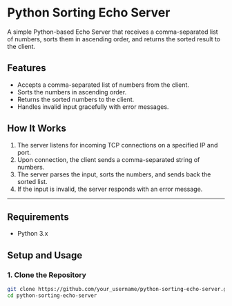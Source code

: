 # Python Sorting Echo Server

A simple Python-based Echo Server that receives a comma-separated list of numbers, sorts them in ascending order, and returns the sorted result to the client.

## Features

- Accepts a comma-separated list of numbers from the client.
- Sorts the numbers in ascending order.
- Returns the sorted numbers to the client.
- Handles invalid input gracefully with error messages.

## How It Works

1. The server listens for incoming TCP connections on a specified IP and port.
2. Upon connection, the client sends a comma-separated string of numbers.
3. The server parses the input, sorts the numbers, and sends back the sorted list.
4. If the input is invalid, the server responds with an error message.

---

## Requirements

- Python 3.x

## Setup and Usage

### 1. Clone the Repository
```bash
git clone https://github.com/your_username/python-sorting-echo-server.git
cd python-sorting-echo-server
